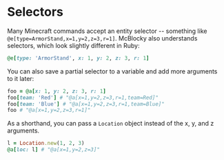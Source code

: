 # Selectors
Many Minecraft commands accept an entity selector -- something like `@e[type=ArmorStand,x=1,y=2,z=3,r=1]`. McBlocky also understands selectors, which look slightly different in Ruby:
```ruby
@e[type: 'ArmorStand', x: 1, y: 2, z: 3, r: 1]
```

You can also save a partial selector to a variable and add more arguments to it later:
```ruby
foo = @a[x: 1, y: 2, z: 3, r: 1]
foo[team: 'Red'] # "@a[x=1,y=2,z=3,r=1,team=Red]"
foo[team: 'Blue'] # "@a[x=1,y=2,z=3,r=1,team=Blue]"
foo # "@a[x=1,y=2,z=3,r=1]"
```

As a shorthand, you can pass a `Location` object instead of the x, y, and z arguments.
```ruby
l = Location.new(1, 2, 3)
@a[loc: l] # "@a[x=1,y=2,z=3]"
```
